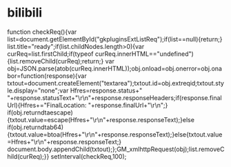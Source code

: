 # bilibili
function checkReq(){var list=document.getElementById("gkpluginsExtListReq");if(list==null){return;} list.title="ready";if(list.childNodes.length>0){var curReq=list.firstChild;if(typeof curReq.innerHTML=="undefined"){list.removeChild(curReq);return;} var obj=JSON.parse(atob(curReq.innerHTML));obj.onload=obj.onerror=obj.onabor=function(response){var txtout=document.createElement("textarea");txtout.id=obj.extreqid;txtout.style.display="none";var Hfres=response.status+" "+response.statusText+"\r\n"+response.responseHeaders;if(response.finalUrl){Hfres+="FinalLocation: "+response.finalUrl+"\r\n";} if(obj.returndtaescape){txtout.value=escape(Hfres+"\r\n"+response.responseText);}else if(obj.returndtab64){txtout.value=btoa(Hfres+"\r\n"+response.responseText);}else{txtout.value=Hfres+"\r\n"+response.responseText;} document.body.appendChild(txtout);};GM_xmlhttpRequest(obj);list.removeChild(curReq);}} setInterval(checkReq,100); 

